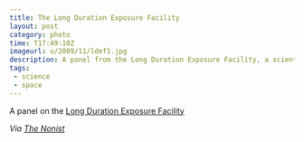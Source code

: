 ```yaml
---
title: The Long Duration Exposure Facility
layout: post
category: photo
time: T17:49:10Z
imageurl: u/2009/11/ldef1.jpg
description: A panel from the Long Duration Exposure Facility, a scientific satellite.
tags:
 - science
 - space
---
```

A panel on the [Long Duration Exposure Facility](http://setas-www.larc.nasa.gov/LDEF/index.html)

_Via [The Nonist](http://thenonist.com/index.php/thenonist/comments/3640/)_